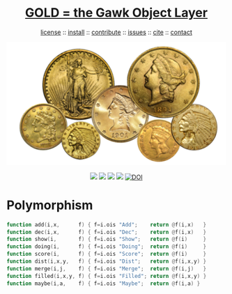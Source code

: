 <a name=top>
<h1 align=center>
   <a href="https://github.com/golden/dev/blob/master/README.md#top">
     GOLD = the Gawk Object Layer
   </a>
</h1>
<p align=center>
   <a    href="https://github.com/golden/dev/blob/master/LICENSE.md#top">license</a>
   :: <a href="https://github.com/golden/dev/blob/master/INSTALL.md#top">install</a>
   :: <a href="https://github.com/golden/dev/blob/master/CONTRIBUTE.md#top">contribute</a>
   :: <a href="https://github.com/golden/dev/issues">issues</a>
   :: <a href="https://github.com/golden/dev/blob/master/CITATION.md#top">cite</a>
   :: <a href="https://github.com/golden/dev/blob/master/CONTACT.md#top">contact</a>
</p>
<p align=center>
   <img width=600 src="https://github.com/golden/dev/raw/master/etc/img/coins.png">
</p>
<p align=center>
   <img src="https://img.shields.io/badge/language-gawk-orange">
   <img src="https://img.shields.io/badge/purpose-ai,se-blueviolet">
   <img src="https://img.shields.io/badge/platform-mac,*nux-informational">
   <a href="https://travis-ci.org/github/golden/dev"> <img src="https://travis-ci.org/golden/dev.svg?branch=master"></a>
   <a href="https://doi.org/10.5281/zenodo.3887420"><img src="https://zenodo.org/badge/DOI/10.5281/zenodo.3887420.svg" alt="DOI"></a>
</p>

# Polymorphism

```awk
function add(i,x,      f) { f=i.ois "Add";    return @f(i,x)   }
function dec(i,x,      f) { f=i.ois "Dec";    return @f(i,x)   }
function show(i,       f) { f=i.ois "Show";   return @f(i)     }
function doing(i,      f) { f=i.ois "Doing";  return @f(i)     }
function score(i,      f) { f=i.ois "Score";  return @f(i)     }
function dist(i,x,y,   f) { f=i.ois "Dist";   return @f(i,x,y) }
function merge(i,j,    f) { f=i.ois "Merge";  return @f(i,j)   }
function filled(i,x,y, f) { f=i.ois "Filled"; return @f(i,x,y) }
function maybe(i,a,    f) { f=i.ois "Maybe";  return @f(i,a) }
```
